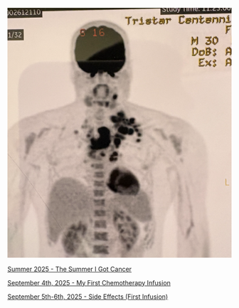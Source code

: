 ![extrasmall](https://github.com/jottenlips/jottenlips.github.io/blob/main/finding-out-8-30-2025-img/cancerpet.png?raw=true)

[Summer 2025 - The Summer I Got Cancer](finding-out-8-30-2025/)

[September 4th, 2025 - My First Chemotherapy Infusion](first-infusion-of-chemo-9-4-2025/)

[September 5th-6th, 2025 - Side Effects (First Infusion)](side-effects-9-6-2025/)